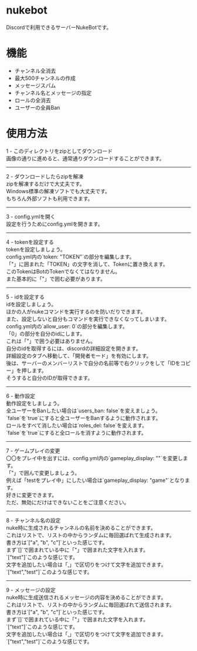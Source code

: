 # nukebot
Discordで利用できるサーバーNukeBotです。

# 機能
- チャンネル全消去
- 最大500チャンネルの作成
- メッセージスパム
- チャンネル名とメッセージの指定
- ロールの全消去
- ユーザーの全員Ban

# 使用方法
1 - このディレクトリをzipとしてダウンロード<br>
画像の通りに進めると、通常通りダウンロードすることができます。<br>
<hr>
2 - ダウンロードしたらzipを解凍<br>
zipを解凍するだけで大丈夫です。<br>
Windows標準の解凍ソフトでも大丈夫です。<br>
もちろん外部ソフトも利用できます。<br>
<hr>
3 - config.ymlを開く<br>
設定を行うためにconfig.ymlを開きます。<br>
<hr>
4 - tokenを設定する<br>
tokenを設定しましょう。<br>
config.yml内の`token: "TOKEN"`の部分を編集します。<br>
「"」に囲まれた「TOKEN」の文字を消して、Tokenに置き換えます。<br>
このTokenはBotのTokenでなくてはなりません。<br>
また基本的に「"」で囲む必要があります。<br>
<hr>
5 - idを設定する<br>
idを設定しましょう。<br>
ほかの人がnukeコマンドを実行するのを防いだりできます。<br>
また、設定しないと自分もコマンドを実行できなくなってしまいます。<br>
config.yml内の`allow_user: 0`の部分を編集します。<br>
「0」の部分を自分のidにします。<br>
これは「"」で囲う必要はありません。<br>
自分のidを取得するには、discordの詳細設定を開きます。<br>
詳細設定のタブへ移動して、「開発者モード」を有効にします。<br>
後は、サーバーのメンバーリストで自分の名前等で右クリックをして「IDをコピー」を押します。<br>
そうすると自分のIDが取得できます。<br>
<hr>
6 - 動作設定<br>
動作設定をしましょう。<br>
全ユーザーをBanしたい場合は`users_ban: false`を変えましょう。<br>
`false`を`true`にすると全ユーザーをBanするように動作されます。<br>
ロールをすべて消したい場合は`roles_del: false`を変えます。<br>
`false`を`true`にすると全ロールを消すように動作されます。<br>
<hr>
7 - ゲームプレイの変更<br>
〇〇をプレイ中を出すには、config.yml内の`gameplay_display: ""`を変更します。<br>
「"」で囲んで変更しましょう。<br>
例えば「testをプレイ中」にしたい場合は`gameplay_display: "game"`となります。<br>
好きに変更できます。<br>
ただ、無効にだけはできないことをご注意ください。<br>
<hr>
8 - チャンネル名の設定<br>
nuke時に生成されるチャンネルの名前を決めることができます。<br>
これはリストで、リストの中からランダムに毎回選ばれて生成されます。<br>
書き方は`["a", "b", "c"]`といった感じです。<br>
まず`[]`で囲まれている中に「"」で囲まれた文字を入れます。<br>
`["text"]`このような感じです。<br>
文字を追加したい場合は「,」で区切りをつけて文字を追加できます。<br>
`["text","test"]`このような感じです。<br>
<hr>
9 - メッセージの設定<br>
nuke時に生成送信されるメッセージの内容を決めることができます。<br>
これはリストで、リストの中からランダムに毎回選ばれて送信されます。<br>
書き方は`["a", "b", "c"]`といった感じです。<br>
まず`[]`で囲まれている中に「"」で囲まれた文字を入れます。<br>
`["text"]`このような感じです。<br>
文字を追加したい場合は「,」で区切りをつけて文字を追加できます。<br>
`["text","test"]`このような感じです。
